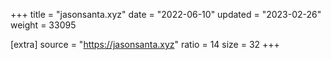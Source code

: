 +++
title = "jasonsanta.xyz"
date = "2022-06-10"
updated = "2023-02-26"
weight = 33095

[extra]
source = "https://jasonsanta.xyz"
ratio = 14
size = 32
+++
